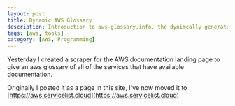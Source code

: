 ```yaml
---
layout: post
title: Dynamic AWS Glossary
description: Introduction to aws-glossary.info, the dynimcally generated AWS Glossary of services
tags: [aws, tools]
category: [AWS, Programming]
---
```


Yesterday I created a scraper for the AWS documentation landing page to give an aws glossary of all of the services that have available documentation.

Originally I posted it as a page in this site, I've now moved it to [https://aws.servicelist.cloud](https://aws.servicelist.cloud)
